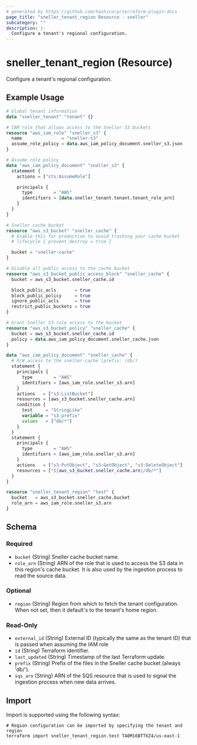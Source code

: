 ```yaml
---
# generated by https://github.com/hashicorp/terraform-plugin-docs
page_title: "sneller_tenant_region Resource - sneller"
subcategory: ""
description: |-
  Configure a tenant's regional configuration.
---
```


# sneller_tenant_region (Resource)

Configure a tenant's regional configuration.

## Example Usage

```terraform
# Global tenant information
data "sneller_tenant" "tenant" {}

# IAM role that allows access to the Sneller S3 buckets
resource "aws_iam_role" "sneller_s3" {
  name               = "sneller-s3"
  assume_role_policy = data.aws_iam_policy_document.sneller_s3.json
}

# Assume role policy
data "aws_iam_policy_document" "sneller_s3" {
  statement {
    actions = ["sts:AssumeRole"]

    principals {
      type        = "AWS"
      identifiers = [data.sneller_tenant.tenant.tenant_role_arn]
    }
  }
}

# Sneller cache bucket
resource "aws_s3_bucket" "sneller_cache" {
  # Enable this for production to avoid trashing your cache bucket
  # lifecycle { prevent_destroy = true }

  bucket = "sneller-cache"
}

# Disable all public access to the cache bucket
resource "aws_s3_bucket_public_access_block" "sneller_cache" {
  bucket = aws_s3_bucket.sneller_cache.id

  block_public_acls       = true
  block_public_policy     = true
  ignore_public_acls      = true
  restrict_public_buckets = true
}

# Grant Sneller S3 role access to the bucket
resource "aws_s3_bucket_policy" "sneller_cache" {
  bucket = aws_s3_bucket.sneller_cache.id
  policy = data.aws_iam_policy_document.sneller_cache.json
}

data "aws_iam_policy_document" "sneller_cache" {
  # R/W access to the sneller-cache (prefix: /db/)
  statement {
    principals {
      type        = "AWS"
      identifiers = [aws_iam_role.sneller_s3.arn]
    }
    actions   = ["s3:ListBucket"]
    resources = [aws_s3_bucket.sneller_cache.arn]
    condition {
      test     = "StringLike"
      variable = "s3:prefix"
      values   = ["db/*"]
    }
  }
  statement {
    principals {
      type        = "AWS"
      identifiers = [aws_iam_role.sneller_s3.arn]
    }
    actions   = ["s3:PutObject", "s3:GetObject", "s3:DeleteObject"]
    resources = ["${aws_s3_bucket.sneller_cache.arn}/db/*"]
  }
}

resource "sneller_tenant_region" "test" {
  bucket   = aws_s3_bucket.sneller_cache.bucket
  role_arn = aws_iam_role.sneller_s3.arn
}
```

<!-- schema generated by tfplugindocs -->
## Schema

### Required

- `bucket` (String) Sneller cache bucket name.
- `role_arn` (String) ARN of the role that is used to access the S3 data in this region's cache bucket. It is also used by the ingestion process to read the source data.

### Optional

- `region` (String) Region from which to fetch the tenant configuration. When not set, then it default's to the tenant's home region.

### Read-Only

- `external_id` (String) External ID (typically the same as the tenant ID) that is passed when assuming the IAM role
- `id` (String) Terraform identifier.
- `last_updated` (String) Timestamp of the last Terraform update.
- `prefix` (String) Prefix of the files in the Sneller cache bucket (always 'db/').
- `sqs_arn` (String) ARN of the SQS resource that is used to signal the ingestion process when new data arrives.

## Import

Import is supported using the following syntax:

```shell
# Region configuration can be imported by specifying the tenant and region
terraform import sneller_tenant_region.test TA0M16BTT6Z4/us-east-1
```
